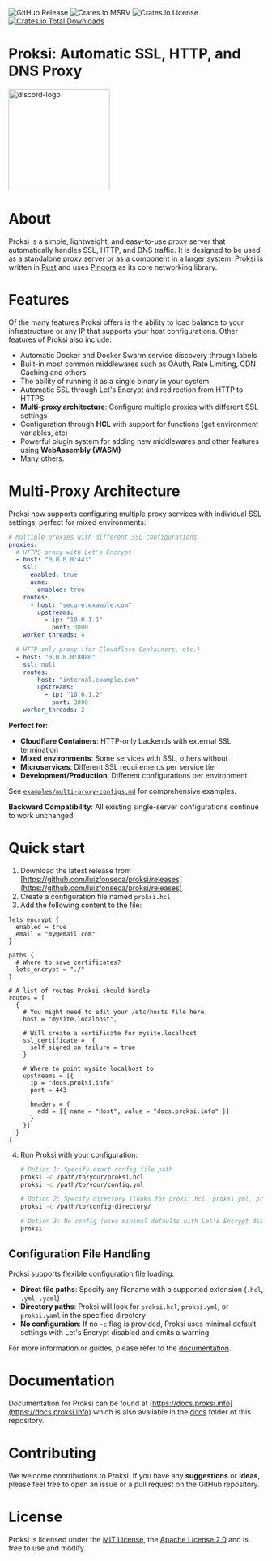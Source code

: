 
![GitHub Release](https://img.shields.io/github/v/release/luizfonseca/proksi?style=for-the-badge)
![Crates.io MSRV](https://img.shields.io/crates/msrv/proksi?style=for-the-badge)
![Crates.io License](https://img.shields.io/crates/l/proksi?style=for-the-badge)
[![Crates.io Total Downloads](https://img.shields.io/crates/d/proksi?style=for-the-badge)](https://crates.io/crates/proksi)

# Proksi: Automatic SSL, HTTP, and DNS Proxy

<img src="./assets/discord.png" alt="discord-logo" width="200"/>


# About

Proksi is a simple, lightweight, and easy-to-use proxy server that automatically handles SSL, HTTP, and DNS traffic. It is designed to be used as a standalone proxy server or as a component in a larger system. Proksi is written in [Rust](https://www.rust-lang.org/) and uses [Pingora](https://github.com/cloudflare/pingora) as its core networking library.


# Features

Of the many features Proksi offers is the ability to load balance to your infrastructure or any IP that supports your host configurations. Other features of Proksi also include:

- Automatic Docker and Docker Swarm service discovery through labels
- Built-in most common middlewares such as OAuth, Rate Limiting, CDN Caching and others
- The ability of running it as a single binary in your system
- Automatic SSL through Let's Encrypt and redirection from HTTP to HTTPS
- **Multi-proxy architecture**: Configure multiple proxies with different SSL settings
- Configuration through **HCL** with support for functions (get environment variables, etc)
- Powerful plugin system for adding new middlewares and other features using **WebAssembly (WASM)**
- Many others.

# Multi-Proxy Architecture

Proksi now supports configuring multiple proxy services with individual SSL settings, perfect for mixed environments:

```yaml
# Multiple proxies with different SSL configurations
proxies:
  # HTTPS proxy with Let's Encrypt
  - host: "0.0.0.0:443"
    ssl:
      enabled: true
      acme:
        enabled: true
    routes:
      - host: "secure.example.com"
        upstreams:
          - ip: "10.0.1.1"
            port: 3000
    worker_threads: 4

  # HTTP-only proxy (for Cloudflare Containers, etc.)
  - host: "0.0.0.0:8080"
    ssl: null
    routes:
      - host: "internal.example.com"
        upstreams:
          - ip: "10.0.1.2"
            port: 3000
    worker_threads: 2
```

**Perfect for:**
- **Cloudflare Containers**: HTTP-only backends with external SSL termination
- **Mixed environments**: Some services with SSL, others without
- **Microservices**: Different SSL requirements per service tier
- **Development/Production**: Different configurations per environment

See [`examples/multi-proxy-configs.md`](examples/multi-proxy-configs.md) for comprehensive examples.

**Backward Compatibility**: All existing single-server configurations continue to work unchanged.

# Quick start

1. Download the latest release from [https://github.com/luizfonseca/proksi/releases](https://github.com/luizfonseca/proksi/releases)
2. Create a configuration file named `proksi.hcl`
3. Add the following content to the file:

```hcl
lets_encrypt {
  enabled = true
  email = "my@email.com"
}

paths {
  # Where to save certificates?
  lets_encrypt = "./"
}

# A list of routes Proksi should handle
routes = [
  {
    # You might need to edit your /etc/hosts file here.
    host = "mysite.localhost",

    # Will create a certificate for mysite.localhost
    ssl_certificate =  {
      self_signed_on_failure = true
    }

    # Where to point mysite.localhost to
    upstreams = [{
      ip = "docs.proksi.info"
      port = 443

      headers = {
        add = [{ name = "Host", value = "docs.proksi.info" }]
      }
    }]
  }
]
```
4. Run Proksi with your configuration:
   ```bash
   # Option 1: Specify exact config file path
   proksi -c /path/to/your/proksi.hcl
   proksi -c /path/to/your/config.yml
   
   # Option 2: Specify directory (looks for proksi.hcl, proksi.yml, proksi.yaml)
   proksi -c /path/to/config-directory/
   
   # Option 3: No config (uses minimal defaults with Let's Encrypt disabled)
   proksi
   ```

## Configuration File Handling

Proksi supports flexible configuration file loading:

- **Direct file paths**: Specify any filename with a supported extension (`.hcl`, `.yml`, `.yaml`)
- **Directory paths**: Proksi will look for `proksi.hcl`, `proksi.yml`, or `proksi.yaml` in the specified directory
- **No configuration**: If no `-c` flag is provided, Proksi uses minimal default settings with Let's Encrypt disabled and emits a warning

For more information or guides, please refer to the [documentation](https://docs.proksi.info).


# Documentation
Documentation for Proksi can be found at [https://docs.proksi.info](https://docs.proksi.info) which is also available in the [docs](./docs/) folder of this repository.


# Contributing
We welcome contributions to Proksi. If you have any **suggestions** or **ideas**, please feel free to open an issue or a pull request on the GitHub repository.

# License
Proksi is licensed under the [MIT License](https://github.com/luizfonseca/proksi/blob/main/LICENSE), the [Apache License 2.0](https://github.com/luizfonseca/proksi/blob/main/LICENSE-APACHE) and is free to use and modify.
